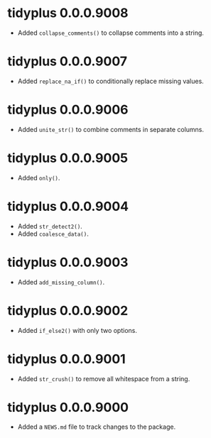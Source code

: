 <!-- NEWS.md is maintained by https://cynkra.github.io/fledge, do not edit -->

# tidyplus 0.0.0.9008

- Added `collapse_comments()` to collapse comments into a string.


# tidyplus 0.0.0.9007

- Added `replace_na_if()` to conditionally replace missing values.


# tidyplus 0.0.0.9006

- Added `unite_str()` to combine comments in separate columns.


# tidyplus 0.0.0.9005

- Added `only()`.


# tidyplus 0.0.0.9004

- Added `str_detect2()`.
- Added `coalesce_data()`.


# tidyplus 0.0.0.9003

- Added `add_missing_column()`.


# tidyplus 0.0.0.9002

- Added `if_else2()` with only two options.


# tidyplus 0.0.0.9001

- Added `str_crush()` to remove all whitespace from a string.


# tidyplus 0.0.0.9000

- Added a `NEWS.md` file to track changes to the package.
